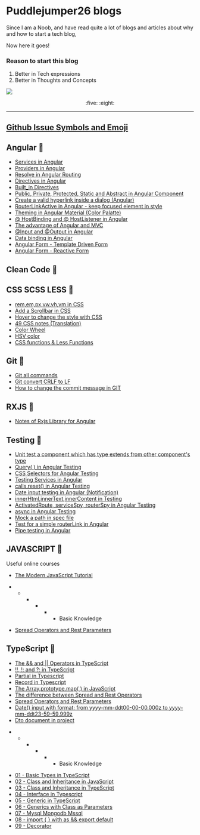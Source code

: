 # Puddlejumper26 blogs

Since I am a Noob, and have read quite a lot of blogs and articles about why and how to start a tech blog, 

Now here it goes!

### Reason to start this blog
1. Better in Tech expressions
2. Better in Thoughts and Concepts

<img src="https://user-images.githubusercontent.com/40550117/67723247-ba48d480-f9db-11e9-8d22-75fbb442a24a.jpg">

<p align="center">
:five: :eight:
 </p>


********************************************************************************

## [Github Issue Symbols and Emoji](https://github.com/puddlejumper26/blogs/issues/46)

## Angular :pushpin:


- [Services in Angular](https://github.com/puddlejumper26/blogs/issues/13)
- [Providers in Angular](https://github.com/puddlejumper26/blogs/issues/14)
- [Resolve in Angular Routing](https://github.com/puddlejumper26/blogs/issues/16)
- [Directives in Angular](https://github.com/puddlejumper26/blogs/issues/48)
- [Built_in Directives](https://github.com/puddlejumper26/blogs/issues/57)
- [Public, Private, Protected, Static and Abstract in Angular Component](https://github.com/puddlejumper26/blogs/issues/7)
- [Create a valid hyperlink inside a dialog (Angular)](https://github.com/puddlejumper26/blogs/issues/30)
- [RouterLinkActive in Angular - keep focused element in style](https://github.com/puddlejumper26/blogs/issues/42)
- [Theming in Angular Material (Color Palatte)](https://github.com/puddlejumper26/blogs/issues/47)
- [ @ HostBinding and @ HostListener in Angular](https://github.com/puddlejumper26/blogs/issues/10)
- [The advantage of Angular and MVC](https://github.com/puddlejumper26/blogs/issues/49) 
- [@Input and @Output in Angular](https://github.com/puddlejumper26/blogs/issues/52)
- [Data binding in Angular](https://github.com/puddlejumper26/blogs/issues/56)
- [Angular Form - Template Driven Form](https://github.com/puddlejumper26/blogs/issues/59)
- [Angular Form - Reactive Form](https://github.com/puddlejumper26/blogs/issues/60)



## Clean Code :pushpin:


## CSS SCSS LESS :pushpin:
*   [rem,em,px,vw,vh,vm in CSS](https://github.com/puddlejumper26/blogs/issues/26)
*   [Add a Scrollbar in CSS](https://github.com/puddlejumper26/blogs/issues/28)
*   [Hover to change the style with CSS](https://github.com/puddlejumper26/blogs/issues/32)
*   [49 CSS notes (Translation)](https://github.com/puddlejumper26/blogs/issues/33)
*   [Color Wheel](https://github.com/puddlejumper26/blogs/issues/53)
*   [HSV color](https://github.com/puddlejumper26/blogs/issues/54)
*   [CSS functions & Less Functions](https://github.com/puddlejumper26/blogs/issues/55)


## Git :pushpin:

*   [Git all commands](https://github.com/puddlejumper26/blogs/issues/17)
*   [Git convert CRLF to LF](https://github.com/puddlejumper26/blogs/issues/40) 
*   [How to change the commit message in GIT](https://github.com/puddlejumper26/blogs/issues/50)


## RXJS :pushpin:

*   [Notes of Rxjs Library for Angular](https://github.com/puddlejumper26/blogs/issues/12)

 
## Testing :pushpin:

*   [Unit test a component which has type extends from other component's type](https://github.com/puddlejumper26/blogs/issues/3)
*   [Query( ) in Angular Testing](https://github.com/puddlejumper26/blogs/issues/11)
*   [CSS Selectors for Angular Testing](https://github.com/puddlejumper26/blogs/issues/4)
*   [Testing Services in Angular](https://github.com/puddlejumper26/blogs/issues/15)
*   [calls.reset() in Angular Testing](https://github.com/puddlejumper26/blogs/issues/22)
*   [Date input testing in Angular (Notification)](https://github.com/puddlejumper26/blogs/issues/31)
*   [innerHtml,innerText,innerContent in Testing](https://github.com/puddlejumper26/blogs/issues/34)
*   [ActivatedRoute, serviceSpy, routerSpy in Angular Testing](https://github.com/puddlejumper26/blogs/issues/35)
*   [async in Angular Testing](https://github.com/puddlejumper26/blogs/issues/39)
*   [Mock a path in spec file](https://github.com/puddlejumper26/blogs/issues/45)
*   [Test for a simple routerLink in Angular](https://github.com/puddlejumper26/blogs/issues/51)
*   [Pipe testing in Angular](https://github.com/puddlejumper26/blogs/issues/58)

## JAVASCRIPT :pushpin:

Useful online courses
*   [The Modern JavaScript Tutorial](https://javascript.info/)


- - - - - - Basic Knowledge

*   [Spread Operators and Rest Parameters](https://github.com/puddlejumper26/blogs/issues/38)
  


## TypeScript :pushpin:
*   [The && and || Operators in TypeScript](https://github.com/puddlejumper26/blogs/issues/1)
*   [!!, !: and ?: in TypeScript](https://github.com/puddlejumper26/blogs/issues/8)
*   [Partial in Typescript](https://github.com/puddlejumper26/blogs/issues/17)
*   [Record in Typescript](https://github.com/puddlejumper26/blogs/issues/18)
*   [The Array.prototype.map( ) in JavaScript](https://github.com/puddlejumper26/blogs/issues/2)
*   [The difference between Spread and Rest Operators](https://github.com/puddlejumper26/blogs/issues/38)
*   [Spread Operators and Rest Parameters](https://github.com/puddlejumper26/blogs/issues/38)
*   [Date() input with format: from yyyy-mm-ddt00-00-00.000z to yyyy-mm-ddt23-59-59.999z](https://github.com/puddlejumper26/blogs/issues/41)
*   [Dto document in project](https://github.com/puddlejumper26/blogs/issues/44)

- - - - - - Basic Knowledge

*   [01 - Basic Types in TypeScript](https://github.com/puddlejumper26/blogs/issues/19)
*   [02 - Class and Inheritance in JavaScript](https://github.com/puddlejumper26/blogs/issues/23)
*   [03 - Class and Inheritance in TypeScript](https://github.com/puddlejumper26/blogs/issues/24)
*   [04 - Interface in Typescript](https://github.com/puddlejumper26/blogs/issues/25)
*   [05 - Generic in TypeScript](https://github.com/puddlejumper26/blogs/issues/27)
*   [06 - Generics with Class as Parameters](https://github.com/puddlejumper26/blogs/issues/29)
*   [07 - Mysql Mongodb Mssql](https://github.com/puddlejumper26/blogs/issues/36)
*   [08 - import { } with as && export default](https://github.com/puddlejumper26/blogs/issues/37)
*   [09 - Decorator](https://github.com/puddlejumper26/blogs/issues/43)




